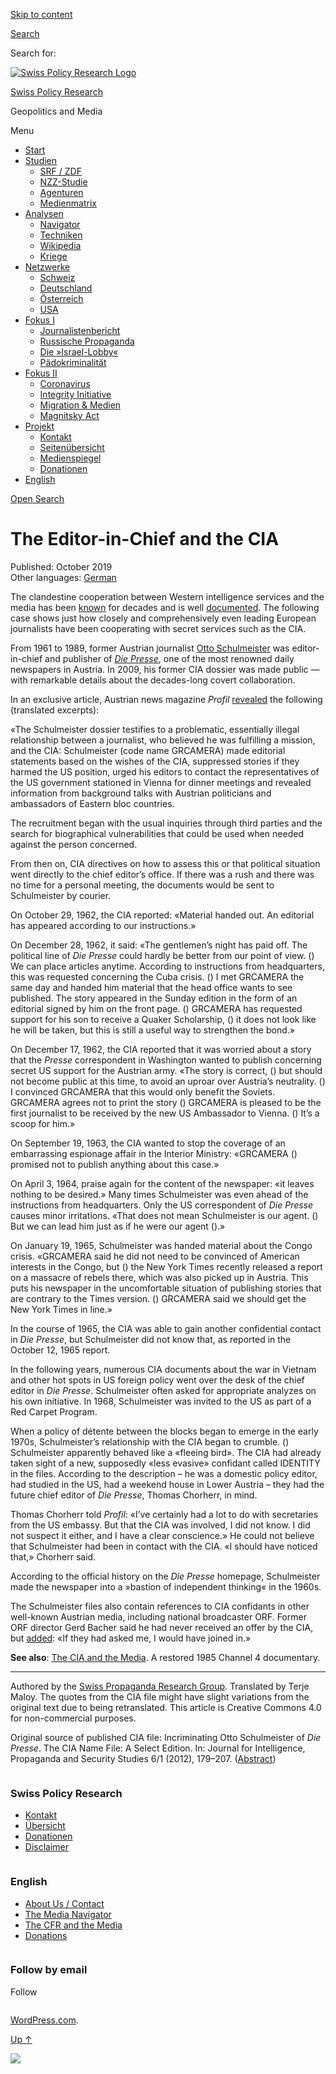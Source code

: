 [Skip to
content](#content)

[](https://swprs.org/)

<div class="cover">

</div>

[Search](#search-container)

<div id="search-container" class="header-search-block bg-graphite hidden">

<span class="screen-reader-text">Search for:</span>

</div>

<div class="header-inner section-inner">

[![Swiss Policy Research
Logo](https://swprs.files.wordpress.com/2020/05/swiss-policy-research-logo-300.png)](https://swprs.org/)

[Swiss Policy Research](https://swprs.org/)

Geopolitics and
    Media

</div>

<div class="navigation section no-padding bg-dark">

Menu

<div class="main-navigation">

  - <span id="menu-item-4374">[Start](https://swprs.org)</span>
  - <span id="menu-item-5941">[Studien](https://swprs.org/srf-propaganda-analyse/)</span>
      - <span id="menu-item-4361">[SRF /
        ZDF](https://swprs.org/srf-propaganda-analyse/)</span>
      - <span id="menu-item-4359">[NZZ-Studie](https://swprs.org/die-nzz-studie/)</span>
      - <span id="menu-item-4373">[Agenturen](https://swprs.org/der-propaganda-multiplikator/)</span>
      - <span id="menu-item-7978">[Medienmatrix](https://swprs.org/die-propaganda-matrix/)</span>
  - <span id="menu-item-9423">[Analysen](https://swprs.org/medien-navigator/)</span>
      - <span id="menu-item-9414">[Navigator](https://swprs.org/medien-navigator/)</span>
      - <span id="menu-item-8524">[Techniken](https://swprs.org/der-propaganda-schluessel/)</span>
      - <span id="menu-item-10908">[Wikipedia](https://swprs.org/propaganda-in-der-wikipedia/)</span>
      - <span id="menu-item-9920">[Kriege](https://swprs.org/logik-imperialer-kriege/)</span>
  - <span id="menu-item-4362">[Netzwerke](https://swprs.org/netzwerk-medien-schweiz/)</span>
      - <span id="menu-item-6283">[Schweiz](https://swprs.org/netzwerk-medien-schweiz/)</span>
      - <span id="menu-item-7215">[Deutschland](https://swprs.org/netzwerk-medien-deutschland/)</span>
      - <span id="menu-item-17401">[Österreich](https://swprs.org/medien-in-oesterreich/)</span>
      - <span id="menu-item-7216">[USA](https://swprs.org/das-american-empire-und-seine-medien/)</span>
  - <span id="menu-item-9228">[Fokus
    I](https://swprs.org/bericht-eines-journalisten/)</span>
      - <span id="menu-item-12119">[Journalistenbericht](https://swprs.org/bericht-eines-journalisten/)</span>
      - <span id="menu-item-12117">[Russische
        Propaganda](https://swprs.org/russische-propaganda/)</span>
      - <span id="menu-item-12118">[Die
        »Israel-Lobby«](https://swprs.org/die-israel-lobby-fakten-und-mythen/)</span>
      - <span id="menu-item-13505">[Pädokriminalität](https://swprs.org/geopolitik-und-paedokriminalitaet/)</span>
  - <span id="menu-item-17258">[Fokus
    II](https://swprs.org/migration-und-medien/)</span>
      - <span id="menu-item-32838">[Coronavirus](https://swprs.org/covid-19-hinweis-ii/)</span>
      - <span id="menu-item-12939">[Integrity
        Initiative](https://swprs.org/die-integrity-initiative/)</span>
      - <span id="menu-item-17290">[Migration &
        Medien](https://swprs.org/migration-und-medien/)</span>
      - <span id="menu-item-17291">[Magnitsky
        Act](https://swprs.org/der-fall-magnitsky/)</span>
  - <span id="menu-item-21964">[Projekt](https://swprs.org/kontakt/)</span>
      - <span id="menu-item-8525">[Kontakt](https://swprs.org/kontakt/)</span>
      - <span id="menu-item-10193">[Seitenübersicht](https://swprs.org/uebersicht/)</span>
      - <span id="menu-item-8637">[Medienspiegel](https://swprs.org/medienspiegel/)</span>
      - <span id="menu-item-33287">[Donationen](https://swprs.org/donationen/)</span>
  - <span id="menu-item-14415">[English](https://swprs.org/contact/)</span>

</div>

[Open Search](#)

</div>

<div class="wrapper section medium-padding">

<div class="section-inner clear" data-role="main">

<div id="content" class="content clear center">

# The Editor-in-Chief and the CIA

<div class="post-content clear">

Published: October 2019  
Other languages:
[German](https://swprs.org/der-chefredakteur-und-die-cia/)

The clandestine cooperation between Western intelligence services and
the media has been
[known](http://carlbernstein.com/magazine_cia_and_media.php) for decades
and is well
[documented](https://swprs.org/video-the-cia-and-the-media/). The
following case shows just how closely and comprehensively even leading
European journalists have been cooperating with secret services such as
the CIA.

From 1961 to 1989, former Austrian journalist [Otto
Schulmeister](https://en.wikipedia.org/wiki/Otto_Schulmeister) was
editor-in-chief and publisher of [*Die
Presse*](https://en.wikipedia.org/wiki/Die_Presse), one of the most
renowned daily newspapers in Austria. In 2009, his former CIA dossier
was made public — with remarkable details about the decades-long covert
collaboration.

In an exclusive article, Austrian news magazine *Profil*
[revealed](https://www.profil.at/home/ex-presse-chef-dienste-cia-otto-schulmeister-geheimdienst-239634)
the following (translated excerpts):

«The Schulmeister dossier testifies to a problematic, essentially
illegal relationship between a journalist, who believed he was
fulfilling a mission, and the CIA: Schulmeister (code name GRCAMERA)
made editorial statements based on the wishes of the CIA, suppressed
stories if they harmed the US position, urged his editors to contact the
representatives of the US government stationed in Vienna for dinner
meetings and revealed information from background talks with Austrian
politicians and ambassadors of Eastern bloc countries.

The recruitment began with the usual inquiries through third parties and
the search for biographical vulnerabilities that could be used when
needed against the person concerned.

From then on, CIA directives on how to assess this or that political
situation went directly to the chief editor’s office. If there was a
rush and there was no time for a personal meeting, the documents would
be sent to Schulmeister by courier.

On October 29, 1962, the CIA reported: «Material handed out. An
editorial has appeared according to our instructions.»

On December 28, 1962, it said: «The gentlemen’s night has paid off. The
political line of *Die Presse* could hardly be better from our point of
view. () We can place articles anytime. According to instructions from
headquarters, this was requested concerning the Cuba crisis. () I met
GRCAMERA the same day and handed him material that the head office wants
to see published. The story appeared in the Sunday edition in the form
of an editorial signed by him on the front page. () GRCAMERA has
requested support for his son to receive a Quaker Scholarship, () it
does not look like he will be taken, but this is still a useful way to
strengthen the bond.»

On December 17, 1962, the CIA reported that it was worried about a story
that the *Presse* correspondent in Washington wanted to publish
concerning secret US support for the Austrian army. «The story is
correct, () but should not become public at this time, to avoid an
uproar over Austria’s neutrality. () I convinced GRCAMERA that this
would only benefit the Soviets. GRCAMERA agrees not to print the story
() GRCAMERA is pleased to be the first journalist to be received by the
new US Ambassador to Vienna. () It’s a scoop for him.»

On September 19, 1963, the CIA wanted to stop the coverage of an
embarrassing espionage affair in the Interior Ministry: «GRCAMERA ()
promised not to publish anything about this case.»

On April 3, 1964, praise again for the content of the newspaper: «it
leaves nothing to be desired.» Many times Schulmeister was even ahead of
the instructions from headquarters. Only the US correspondent of *Die
Presse* causes minor irritations. «That does not mean Schulmeister is
our agent. () But we can lead him just as if he were our agent ().»

On January 19, 1965, Schulmeister was handed material about the Congo
crisis. «GRCAMERA said he did not need to be convinced of American
interests in the Congo, but () the New York Times recently released a
report on a massacre of rebels there, which was also picked up in
Austria. This puts his newspaper in the uncomfortable situation of
publishing stories that are contrary to the Times version. () GRCAMERA
said we should get the New York Times in line.»

In the course of 1965, the CIA was able to gain another confidential
contact in *Die Presse*, but Schulmeister did not know that, as reported
in the October 12, 1965 report.

In the following years, numerous CIA documents about the war in Vietnam
and other hot spots in US foreign policy went over the desk of the chief
editor in *Die Presse*. Schulmeister often asked for appropriate
analyzes on his own initiative. In 1968, Schulmeister was invited to the
US as part of a Red Carpet Program.

When a policy of détente between the blocks began to emerge in the early
1970s, Schulmeister’s relationship with the CIA began to crumble. ()
Schulmeister apparently behaved like a «fleeing bird». The CIA had
already taken sight of a new, supposedly «less evasive» confidant called
IDENTITY in the files. According to the description – he was a domestic
policy editor, had studied in the US, had a weekend house in Lower
Austria – they had the future chief editor of *Die Presse*, Thomas
Chorherr, in mind.

Thomas Chorherr told *Profil*: «I’ve certainly had a lot to do with
secretaries from the US embassy. But that the CIA was involved, I did
not know. I did not suspect it either, and I have a clear conscience.»
He could not believe that Schulmeister had been in contact with the CIA.
«I should have noticed that,» Chorherr said.

According to the official history on the *Die Presse* homepage,
Schulmeister made the newspaper into a »bastion of independent thinking«
in the 1960s.

The Schulmeister files also contain references to CIA confidants in
other well-known Austrian media, including national broadcaster ORF.
Former ORF director Gerd Bacher said he had never received an offer by
the CIA, but
[added](https://www.diepresse.com/471594/otto-schulmeister-in-den-akten-der-cia):
«If they had asked me, I would have joined in.»

**See also**: [The CIA and the
Media](https://swprs.org/video-the-cia-and-the-media/). A restored 1985
Channel 4 documentary.

-----

Authored by the [Swiss Propaganda Research
Group](https://swprs.org/contact/). Translated by Terje Maloy. The
quotes from the CIA file might have slight variations from the original
text due to being retranslated. This article is Creative Commons 4.0 for
non-commercial purposes.

Original source of published CIA file: Incriminating Otto Schulmeister
of *Die Presse*. The CIA Name File: A Select Edition. In: Journal for
Intelligence, Propaganda and Security Studies 6/1 (2012), 179–207.
([Abstract](http://www.acipss.org/wp-content/uploads/JIPSS_V6N1_extract.pdf))

</div>

</div>

</div>

</div>

<div id="footer" class="footer bg-graphite">

<div class="section-inner row clear" data-role="complementary">

<div class="column column-1 one-third medium-padding">

<div class="widgets">

<div id="nav_menu-3" class="widget widget_nav_menu">

<div class="widget-content clear">

### Swiss Policy Research

<div class="menu-allgemein-container">

  - <span id="menu-item-251">[Kontakt](https://swprs.org/kontakt/)</span>
  - <span id="menu-item-33090">[Übersicht](https://swprs.org/uebersicht/)</span>
  - <span id="menu-item-33286">[Donationen](https://swprs.org/donationen/)</span>
  - <span id="menu-item-15372">[Disclaimer](https://swprs.org/disclaimer/)</span>

</div>

</div>

</div>

</div>

</div>

<div class="column column-2 one-third medium-padding">

<div class="widgets">

<div id="nav_menu-4" class="widget widget_nav_menu">

<div class="widget-content clear">

### English

<div class="menu-english-container">

  - <span id="menu-item-20017">[About Us /
    Contact](https://swprs.org/contact/)</span>
  - <span id="menu-item-20015">[The Media
    Navigator](https://swprs.org/media-navigator/)</span>
  - <span id="menu-item-20016">[The CFR and the
    Media](https://swprs.org/the-american-empire-and-its-media/)</span>
  - <span id="menu-item-33285">[Donations](https://swprs.org/donations/)</span>

</div>

</div>

</div>

</div>

</div>

<div class="column column-3 one-third medium-padding">

<div class="widgets">

<div id="blog_subscription-4" class="widget widget_blog_subscription jetpack_subscription_widget">

<div class="widget-content clear">

### Follow by email

Follow

</div>

</div>

</div>

</div>

</div>

</div>

<div class="credits section bg-dark small-padding">

<div class="credits-inner section-inner clear">

[WordPress.com](https://wordpress.com/?ref=footer_custom_com).

[Up ↑](# "To the top")

</div>

</div>

<div style="display:none">

</div>

![](https://pixel.wp.com/b.gif?v=noscript)
